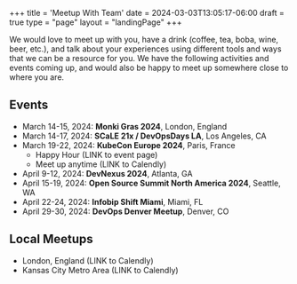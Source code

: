 +++
title = 'Meetup With Team'
date = 2024-03-03T13:05:17-06:00
draft = true
type = "page"
layout = "landingPage"
+++

We would love to meet up with you, have a drink (coffee, tea, boba, wine, beer, etc.), and talk about your experiences using different tools and ways that we can be a resource for you. We have the following activities and events coming up, and would also be happy to meet up somewhere close to where you are.

## Events

- March 14-15, 2024: **Monki Gras 2024**, London, England
- March 14-17, 2024: **SCaLE 21x / DevOpsDays LA**, Los Angeles, CA
- March 19-22, 2024: **KubeCon Europe 2024**, Paris, France
  - Happy Hour (LINK to event page)
  - Meet up anytime (LINK to Calendly)
- April 9-12, 2024: **DevNexus 2024**, Atlanta, GA
- April 15-19, 2024: **Open Source Summit North America 2024**, Seattle, WA
- April 22-24, 2024: **Infobip Shift Miami**, Miami, FL
- April 29-30, 2024: **DevOps Denver Meetup**, Denver, CO

## Local Meetups

- London, England (LINK to Calendly)
- Kansas City Metro Area (LINK to Calendly)

